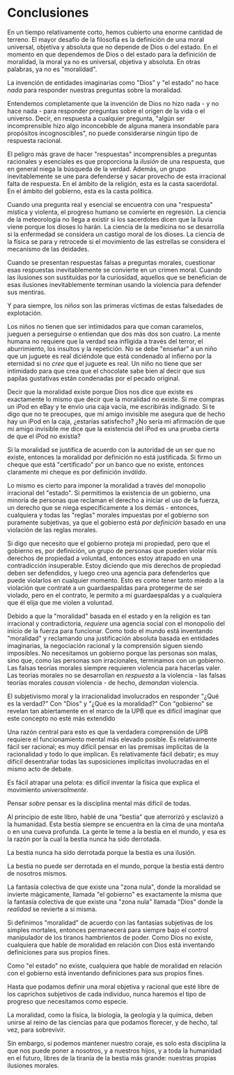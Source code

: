 # Conclusiones

En un tiempo relativamente corto, hemos cubierto una enorme cantidad de terreno. El mayor desafío de la filosofía es la definición de una moral universal, objetiva y absoluta que no depende de Dios o del estado. En el momento en que dependemos de Dios o del estado para la definición de moralidad, la moral ya no es universal, objetiva y absoluta. En otras palabras, ya no es "moralidad".

La invención de entidades imaginarias como "Dios" y "el estado" no hace *nada* para responder nuestras preguntas sobre la moralidad.

Entendemos completamente que la invención de Dios no hizo nada - y no hace nada - para responder preguntas sobre el origen de la vida o el universo. Decir, en respuesta a cualquier pregunta, "algún ser incomprensible hizo algo inconcebible de alguna manera insondable para propósitos incognoscibles", no puede considerarse ningún tipo de respuesta racional.

El peligro más grave de hacer "respuestas" incomprensibles a preguntas racionales y esenciales es que proporciona la *ilusión* de una respuesta, que en general niega la búsqueda de la verdad. Además, un grupo inevitablemente se une para defenderse y sacar provecho de esta irracional falta de respuesta. En el ámbito de la religión, esta es la casta sacerdotal. En el ámbito del gobierno, esta es la casta política.

Cuando una pregunta real y esencial se encuentra con una "respuesta" mística y violenta, el progreso humano se convierte en regresión. La ciencia de la meteorología no llega a existir si los sacerdotes dicen que la lluvia viene porque los dioses lo harán. La ciencia de la medicina no se desarrolla si la enfermedad se considera un castigo moral de los dioses. La ciencia de la física se para y retrocede si el movimiento de las estrellas se considera el mecanismo de las deidades.

Cuando se presentan respuestas falsas a preguntas morales, cuestionar esas respuestas inevitablemente se convierte en un crimen moral. Cuando las ilusiones son sustituidas por la curiosidad, aquellos que se benefician de esas ilusiones inevitablemente terminan usando la violencia para defender sus mentiras.

Y para siempre, los *niños* son las primeras víctimas de estas falsedades de explotación.

Los niños no tienen que ser intimidados para que coman caramelos, jueguen a perseguirse o entiendan que dos más dos son cuatro. La mente humana no requiere que la verdad sea infligida a través del terror, el aburrimiento, los insultos y la repetición. No se debe "enseñar" a un niño que un juguete es real diciéndole que está condenado al infierno por la eternidad si no *cree* que el juguete es real. Un niño no tiene que ser intimidado para que crea que el chocolate sabe bien al decir que sus papilas gustativas están condenadas por el pecado original.

Decir que la moralidad existe porque Dios nos dice que existe es exactamente lo mismo que decir que la moralidad no existe. Si me compras un iPod en eBay y te envío una caja vacía, me escribirás indignado. Si te digo que no te preocupes, que mi amigo invisible me asegura que de hecho hay un iPod en la caja, ¿estarías satisfecho? ¿No sería mi afirmación de que mi amigo invisible me dice que la existencia del iPod es una prueba cierta de que el iPod no existía?

Si la moralidad se justifica de acuerdo con la autoridad de un ser que no existe, entonces la moralidad por definición no está justificada. Si firmo un cheque que está "certificado" por un banco que no existe, entonces claramente mi cheque es por definición *inválido*.

Lo mismo es cierto para imponer la moralidad a través del monopolio irracional del "estado". Si permitimos la existencia de un gobierno, una minoría de personas que reclaman el derecho a iniciar el uso de la fuerza, un derecho que se niega específicamente a los demás - entonces, cualquiera y todas las "reglas" morales impuestas por el gobierno son puramente subjetivas, ya que el gobierno está *por definición* basado en una violación de las reglas morales.

Si digo que necesito que el gobierno proteja mi propiedad, pero que el gobierno es, por definición, un grupo de personas que pueden violar mis derechos de propiedad a voluntad, entonces estoy atrapado en una contradicción insuperable. Estoy diciendo que mis derechos de propiedad deben ser defendidos, y luego creo una agencia para defenderlos que puede violarlos en cualquier momento. Esto es como tener tanto miedo a la violación que contraté a un guardaespaldas para protegerme de ser violado, pero en el contrato, le permito a mi guardaespaldas y a cualquiera que él elija que me violen a voluntad.

Debido a que la "moralidad" basada en el estado y en la religión es tan irracional y contradictoria, *requiere* una agencia social con el monopolio del inicio de la fuerza para funcionar. Como todo el mundo está inventando "moralidad" y reclamando una justificación absoluta basada en entidades imaginarias, la negociación racional y la comprensión siguen siendo imposibles. No necesitamos un gobierno porque las personas son malas, sino que, como las personas son irracionales, terminamos con un gobierno. Las falsas teorías morales siempre requieren violencia para hacerlas valer. Las teorías morales no se desarrollan en *respuesta* a la violencia - las falsas teorías morales *causan* violencia - de hecho, *demandan* violencia.

El subjetivismo moral y la irracionalidad involucrados en responder "¿Qué es la verdad?" Con "Dios" y "¿Qué es la moralidad?" Con "gobierno" se revelan tan abiertamente en el marco de la UPB que es difícil imaginar que este concepto no esté más extendido

Una razón central para esto es que la verdadera comprensión de UPB requiere el funcionamiento mental más elevado posible. Es relativamente fácil ser racional; es muy difícil pensar en las premisas implícitas de la racionalidad y todo lo que implican. Es relativamente fácil debatir; es muy difícil desentrañar todas las suposiciones implícitas involucradas en el mismo acto de debate.

Es fácil atrapar una pelota: es difícil inventar la física que explica el movimiento *universalmente*.

Pensar *sobre* pensar es la disciplina mental más difícil de todas.

Al principio de este libro, hablé de una "bestia" que aterrorizó y esclavizó a la humanidad. Esta bestia siempre se encuentra en la cima de una montaña o en una cueva profunda. La gente le teme a la bestia en el mundo, y esa es la razón por la cual la bestia nunca ha sido derrotada.

La bestia nunca ha sido derrotada porque la bestia es una ilusión.

La bestia no puede ser derrotada en el mundo, porque la bestia está dentro de nosotros mismos.

La fantasía colectiva de que existe una "zona nula", donde la moralidad se invierte mágicamente, llamada "el gobierno" es exactamente la misma que la fantasía colectiva de que existe una "zona nula" llamada "Dios" donde la *realidad* se revierte a si misma.

Si definimos "moralidad" de acuerdo con las fantasías subjetivas de los simples mortales, entonces permanecerá para siempre bajo el control manipulador de los tiranos hambrientos de poder. Como Dios no existe, cualquiera que hable de moralidad en relación con Dios está inventando definiciones para sus propios fines.

Como "el estado" no existe, cualquiera que hable de moralidad en relación con el gobierno está inventando definiciones para sus propios fines.

Hasta que podamos definir una moral objetiva y racional que esté libre de los caprichos subjetivos de cada individuo, nunca haremos el tipo de progreso que necesitamos como especie.

La moralidad, como la física, la biología, la geología y la química, deben unirse al reino de las ciencias para que podamos florecer, y de hecho, tal vez, para sobrevivir.

Sin embargo, si podemos mantener nuestro coraje, es solo esta disciplina la que nos puede poner a nosotros, y a nuestros hijos, y a toda la humanidad en el futuro, libres de la tiranía de la bestia más grande: nuestras propias ilusiones morales.
